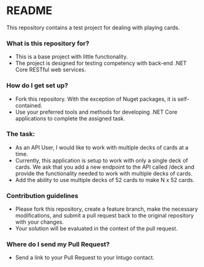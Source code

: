 # README #

This repository contains a test project for dealing with playing cards.

### What is this repository for? ###

* This is a base project with little functionality.
* The project is designed for testing competency with back-end .NET Core RESTful web services.

### How do I get set up? ###

* Fork this repository. With the exception of Nuget packages, it is self-contained.
* Use your preferred tools and methods for developing .NET Core applications to complete the assigned task.

### The task: ###
* As an API User, I would like to work with multiple decks of cards at a time.
* Currently, this application is setup to work with only a single deck of cards.  We ask that you add a new endpoint to the API called /deck and provide the functionality needed to work with multiple decks of cards.
* Add the ability to use multiple decks of 52 cards to make N x 52 cards.

### Contribution guidelines ###

* Please fork this repository, create a feature branch, make the necessary modifications, and submit a pull request back to the original repository with your changes.
* Your solution will be evaluated in the context of the pull request.

### Where do I send my Pull Request? ###

* Send a link to your Pull Request to your Intugo contact.